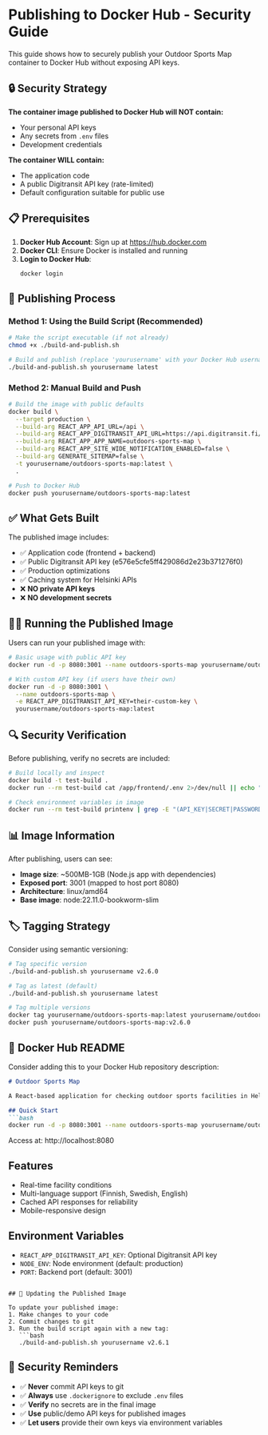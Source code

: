 # Publishing to Docker Hub - Security Guide

This guide shows how to securely publish your Outdoor Sports Map container to Docker Hub without exposing API keys.

## 🔒 Security Strategy

**The container image published to Docker Hub will NOT contain:**
- Your personal API keys
- Any secrets from `.env` files
- Development credentials

**The container WILL contain:**
- The application code
- A public Digitransit API key (rate-limited)
- Default configuration suitable for public use

## 📋 Prerequisites

1. **Docker Hub Account**: Sign up at https://hub.docker.com
2. **Docker CLI**: Ensure Docker is installed and running
3. **Login to Docker Hub**:
   ```bash
   docker login
   ```

## 🚀 Publishing Process

### Method 1: Using the Build Script (Recommended)

```bash
# Make the script executable (if not already)
chmod +x ./build-and-publish.sh

# Build and publish (replace 'yourusername' with your Docker Hub username)
./build-and-publish.sh yourusername latest
```

### Method 2: Manual Build and Push

```bash
# Build the image with public defaults
docker build \
  --target production \
  --build-arg REACT_APP_API_URL=/api \
  --build-arg REACT_APP_DIGITRANSIT_API_URL=https://api.digitransit.fi/geocoding/v1 \
  --build-arg REACT_APP_APP_NAME=outdoors-sports-map \
  --build-arg REACT_APP_SITE_WIDE_NOTIFICATION_ENABLED=false \
  --build-arg GENERATE_SITEMAP=false \
  -t yourusername/outdoors-sports-map:latest \
  .

# Push to Docker Hub
docker push yourusername/outdoors-sports-map:latest
```

## ✅ What Gets Built

The published image includes:
- ✅ Application code (frontend + backend)
- ✅ Public Digitransit API key (e576e5cfe5ff429086d2e23b371276f0)
- ✅ Production optimizations
- ✅ Caching system for Helsinki APIs
- ❌ **NO private API keys**
- ❌ **NO development secrets**

## 🏃‍♂️ Running the Published Image

Users can run your published image with:

```bash
# Basic usage with public API key
docker run -d -p 8080:3001 --name outdoors-sports-map yourusername/outdoors-sports-map:latest

# With custom API key (if users have their own)
docker run -d -p 8080:3001 \
  --name outdoors-sports-map \
  -e REACT_APP_DIGITRANSIT_API_KEY=their-custom-key \
  yourusername/outdoors-sports-map:latest
```

## 🔍 Security Verification

Before publishing, verify no secrets are included:

```bash
# Build locally and inspect
docker build -t test-build .
docker run --rm test-build cat /app/frontend/.env 2>/dev/null || echo "✅ No .env found in image"

# Check environment variables in image
docker run --rm test-build printenv | grep -E "(API_KEY|SECRET|PASSWORD)" || echo "✅ No sensitive env vars"
```

## 📊 Image Information

After publishing, users can see:
- **Image size**: ~500MB-1GB (Node.js app with dependencies)
- **Exposed port**: 3001 (mapped to host port 8080)
- **Architecture**: linux/amd64
- **Base image**: node:22.11.0-bookworm-slim

## 🏷️ Tagging Strategy

Consider using semantic versioning:
```bash
# Tag specific version
./build-and-publish.sh yourusername v2.6.0

# Tag as latest (default)
./build-and-publish.sh yourusername latest

# Tag multiple versions
docker tag yourusername/outdoors-sports-map:latest yourusername/outdoors-sports-map:v2.6.0
docker push yourusername/outdoors-sports-map:v2.6.0
```

## 📝 Docker Hub README

Consider adding this to your Docker Hub repository description:

```markdown
# Outdoor Sports Map

A React-based application for checking outdoor sports facilities in Helsinki metropolitan area.

## Quick Start
```bash
docker run -d -p 8080:3001 --name outdoors-sports-map yourusername/outdoors-sports-map:latest
```

Access at: http://localhost:8080

## Features
- Real-time facility conditions
- Multi-language support (Finnish, Swedish, English)
- Cached API responses for reliability
- Mobile-responsive design

## Environment Variables
- `REACT_APP_DIGITRANSIT_API_KEY`: Optional Digitransit API key
- `NODE_ENV`: Node environment (default: production)
- `PORT`: Backend port (default: 3001)
```

## 🔄 Updating the Published Image

To update your published image:
1. Make changes to your code
2. Commit changes to git
3. Run the build script again with a new tag:
   ```bash
   ./build-and-publish.sh yourusername v2.6.1
   ```

## 🚨 Security Reminders

- ✅ **Never** commit API keys to git
- ✅ **Always** use `.dockerignore` to exclude `.env` files
- ✅ **Verify** no secrets are in the final image
- ✅ **Use** public/demo API keys for published images
- ✅ **Let users** provide their own keys via environment variables